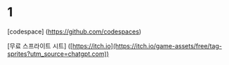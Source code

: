 # 1
[codespace] (https://github.com/codespaces)

[무료 스프라이트 시트] ([https://itch.io](https://itch.io/game-assets/free/tag-sprites?utm_source=chatgpt.com))
